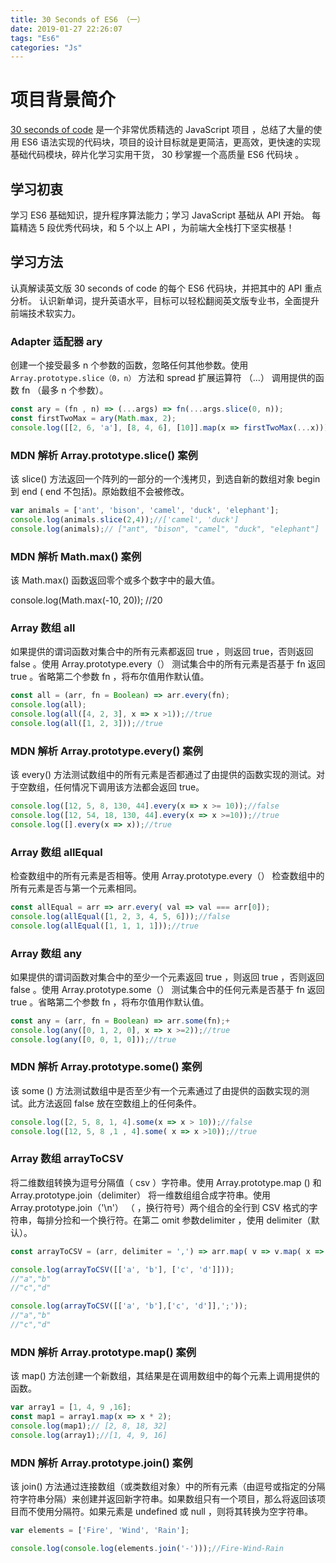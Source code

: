 ```yaml
---
title: 30 Seconds of ES6 （一）
date: 2019-01-27 22:26:07
tags: "Es6"
categories: "Js"
---
```


# 项目背景简介

[30 seconds of code](https://github.com/30-seconds/30-seconds-of-code)  是一个非常优质精选的 JavaScript 项目 ，总结了大量的使用 ES6  语法实现的代码块，项目的设计目标就是更简洁，更高效，更快速的实现基础代码模块，碎片化学习实用干货， 30 秒掌握一个高质量 ES6 代码块 。

## 学习初衷

学习 ES6 基础知识，提升程序算法能力；学习 JavaScript 基础从 API 开始。
每篇精选 5 段优秀代码块，和 5 个以上 API ，为前端大全栈打下坚实根基！

## 学习方法

认真解读英文版 30 seconds of code 的每个 ES6 代码块，并把其中的 API 重点分析。
认识新单词，提升英语水平，目标可以轻松翻阅英文版专业书，全面提升前端技术软实力。

### Adapter 适配器 ary

创建一个接受最多 n 个参数的函数，忽略任何其他参数。使用 `Array.prototype.slice（0，n）` 方法和 spread 扩展运算符 （…） 调用提供的函数 fn （最多 n 个参数）。

```js
const ary = (fn , n) => (...args) => fn(...args.slice(0, n));
const firstTwoMax = ary(Math.max, 2);
console.log([[2, 6, 'a'], [8, 4, 6], [10]].map(x => firstTwoMax(...x)));//[6, 8, 10]
```

### MDN 解析 Array.prototype.slice() 案例
该 slice() 方法返回一个阵列的一部分的一个浅拷贝，到选自新的数组对象 begin 到 end ( end 不包括)。原始数组不会被修改。

```js
var animals = ['ant', 'bison', 'camel', 'duck', 'elephant'];
console.log(animals.slice(2,4));//['camel', 'duck']
console.log(animals);// ["ant", "bison", "camel", "duck", "elephant"]
```

### MDN 解析 Math.max() 案例
该 Math.max() 函数返回零个或多个数字中的最大值。

console.log(Math.max(-10, 20)); //20

### Array   数组   all

如果提供的谓词函数对集合中的所有元素都返回  true ，则返回  true，否则返回 false 。使用   Array.prototype.every（） 测试集合中的所有元素是否基于  fn  返回  true  。省略第二个参数  fn  ，将布尔值用作默认值。

```js
const all = (arr, fn = Boolean) => arr.every(fn);
console.log(all);
console.log(all([4, 2, 3], x => x >1));//true
console.log(all([1, 2, 3]));//true

```

### MDN  解析 Array.prototype.every()  案例

该  every()  方法测试数组中的所有元素是否都通过了由提供的函数实现的测试。对于空数组，任何情况下调用该方法都会返回 true。

```js
console.log([12, 5, 8, 130, 44].every(x => x >= 10));//false
console.log([12, 54, 18, 130, 44].every(x => x >=10));//true
console.log([].every(x => x));//true
```

### Array   数组   allEqual

检查数组中的所有元素是否相等。使用  Array.prototype.every（） 检查数组中的所有元素是否与第一个元素相同。

```js
const allEqual = arr => arr.every( val => val === arr[0]);
console.log(allEqual([1, 2, 3, 4, 5, 6]));//false
console.log(allEqual([1, 1, 1, 1]));//true
```

### Array   数组   any

如果提供的谓词函数对集合中的至少一个元素返回  true  ，则返回  true   ，否则返回  false   。使用 Array.prototype.some（） 测试集合中的任何元素是否基于  fn  返回  true 。省略第二个参数  fn ，将布尔值用作默认值。

```js
const any = (arr, fn = Boolean) => arr.some(fn);+
console.log(any([0, 1, 2, 0], x => x >=2));//true
console.log(any([0, 0, 1, 0]));//true
```

### MDN  解析 Array.prototype.some()  案例
该   some ()   方法测试数组中是否至少有一个元素通过了由提供的函数实现的测试。此方法返回   false   放在空数组上的任何条件。

```js
console.log([2, 5, 8, 1, 4].some(x => x > 10));//false
console.log([12, 5, 8 ,1 , 4].some( x => x >10));//true

```

### Array   数组   arrayToCSV

将二维数组转换为逗号分隔值（  csv  ）字符串。使用 Array.prototype.map () 和  Array.prototype.join（delimiter）  将一维数组组合成字符串。使用   Array.prototype.join（'\n'） （  ，换行符号）两个组合的全行到  CSV  格式的字符串，每排分捡和一个换行符。在第二  omit  参数delimiter ，使用  delimiter（默认）。

```js
const arrayToCSV = (arr, delimiter = ',') => arr.map( v => v.map( x => `"${x}"`).join(delimiter)).join('\n');

console.log(arrayToCSV([['a', 'b'], ['c', 'd']]));
//"a","b" 
//"c","d"

console.log(arrayToCSV([['a', 'b'],['c', 'd']],';'));
//"a","b" 
//"c","d"
```

### MDN  解析 Array.prototype.map()  案例
该   map()   方法创建一个新数组，其结果是在调用数组中的每个元素上调用提供的函数。

```js
var array1 = [1, 4, 9 ,16];
const map1 = array1.map(x => x * 2);
console.log(map1);// [2, 8, 18, 32]
console.log(array1);//[1, 4, 9, 16]
```

### MDN  解析 Array.prototype.join()  案例

该  join()  方法通过连接数组（或类数组对象）中的所有元素（由逗号或指定的分隔符字符串分隔）来创建并返回新字符串。如果数组只有一个项目，那么将返回该项目而不使用分隔符。如果元素是  undefined  或  null ，则将其转换为空字符串。
```js
var elements = ['Fire', 'Wind', 'Rain'];

console.log(console.log(elements.join('-')));//Fire-Wind-Rain
```